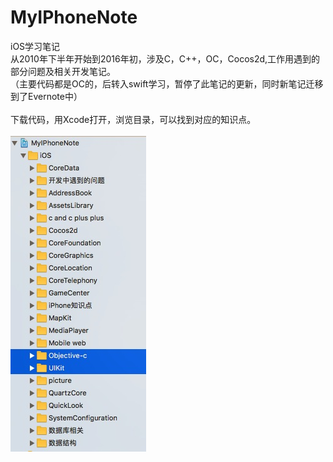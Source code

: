 # MyIPhoneNote
iOS学习笔记<br />
从2010年下半年开始到2016年初，涉及C，C++，OC，Cocos2d,工作用遇到的部分问题及相关开发笔记。<br />
（主要代码都是OC的，后转入swift学习，暂停了此笔记的更新，同时新笔记迁移到了Evernote中）<br />
<br />
下载代码，用Xcode打开，浏览目录，可以找到对应的知识点。<br />
<br />
![image](MyIPhoneNote/info.jpg)
